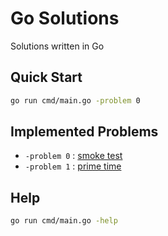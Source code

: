 # Go Solutions

Solutions written in Go

## Quick Start

```bash
go run cmd/main.go -problem 0
```

## Implemented Problems

- `-problem 0` : [smoke test](https://protohackers.com/problem/0)
- `-problem 1` : [prime time](https://protohackers.com/problem/1)


## Help

```bash
go run cmd/main.go -help
```

